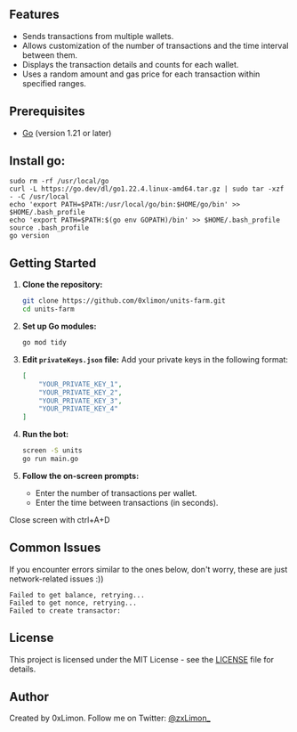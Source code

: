 

## Features

- Sends transactions from multiple wallets.
- Allows customization of the number of transactions and the time interval between them.
- Displays the transaction details and counts for each wallet.
- Uses a random amount and gas price for each transaction within specified ranges.

## Prerequisites

- [Go](https://golang.org/dl/) (version 1.21 or later)

## Install go:
```
sudo rm -rf /usr/local/go
curl -L https://go.dev/dl/go1.22.4.linux-amd64.tar.gz | sudo tar -xzf - -C /usr/local
echo 'export PATH=$PATH:/usr/local/go/bin:$HOME/go/bin' >> $HOME/.bash_profile
echo 'export PATH=$PATH:$(go env GOPATH)/bin' >> $HOME/.bash_profile
source .bash_profile
go version
```

## Getting Started

1. **Clone the repository:**
   ```sh
   git clone https://github.com/0xlimon/units-farm.git
   cd units-farm
   ```

2. **Set up Go modules:**
   ```sh
   go mod tidy
   ```

3. **Edit `privateKeys.json` file:**
   Add your private keys in the following format:
   ```json
   [
       "YOUR_PRIVATE_KEY_1",
       "YOUR_PRIVATE_KEY_2",
       "YOUR_PRIVATE_KEY_3",
       "YOUR_PRIVATE_KEY_4"
   ]
   ```

4. **Run the bot:**
   ```sh
   screen -S units
   go run main.go
   ```

5. **Follow the on-screen prompts:**
   - Enter the number of transactions per wallet.
   - Enter the time between transactions (in seconds).

Close screen with ctrl+A+D

## Common Issues

If you encounter errors similar to the ones below, don't worry, these are just network-related issues :))
```
Failed to get balance, retrying...
Failed to get nonce, retrying...
Failed to create transactor:
```

## License

This project is licensed under the MIT License - see the [LICENSE](LICENSE) file for details.

## Author

Created by 0xLimon. Follow me on Twitter: [@zxLimon_](https://x.com/zxLimon_)
